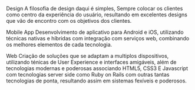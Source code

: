 
Design
A filosofia de design daqui é simples, Sempre colocar os clientes como centro da experiência do usuário, resultando em excelentes designs que vão de encontro com os objetivos dos clientes.


Mobile App
Desenvolvimento de aplicativo para Android e iOS, utilizando técnicas nativas e híbridas com integração com serviços web, combinando os melhores elementos de cada tecnologia.


Web
Criação de soluções que se adaptam a multiplos dispositivos, utilizando ténicas de User Experience e interfaces amigáveis, além de tecnologias modernas e poderosas associando HTML5, CSS3 E Javascript com tecnologias server side como Ruby on Rails com outras tantas tecnologias de ponta, resultando assim em sistemas fexíveis e poderosos.

